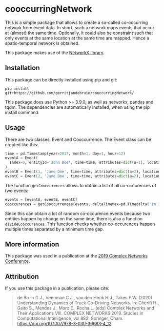 # cooccurringNetwork

This is a simple package that allows to create a so-called co-occurring network
from event data. In short, such a network maps events that occur at (almost) the
same time. Optionally, it could also be constraint such that only events at the 
same location at the same time are mapped. Hence a spatio-temporal network is 
obtained. 

This package makes use of the 
[NetworkX library](https://networkx.org/documentation/stable/). 

## Installation
This package can be directly installed using pip and git:
```
pip install git+https://github.com/gerritjandebruin/cooccurringNetwork/
```
This package does use Python >= 3.9.0, as well as networkx, pandas and tqdm.
The dependencies are automatically installed, when using the pip install
command.

## Usage
There are two classes, Event and Cooccurrence. The Event class can be created
like this:
```python
time = pd.Timestamp(year=2017, month=1, day=1, hour=12)
eventA = Event(
  Index=0, entityId='John Doe', time=time, attributes=dict(a=1), location='NY'
)
eventB = Event(1, 'Jane Doe', time=time, attributes=dict(a=2), location='NY')
eventC = Event(2, 'Jane Doe', time=time, attributes=dict(a=2), location='W')
``` 

The function `getCooccurences` allows to obtain a list of all co-occurences of 
two events:
```python
events = [eventA, eventB, eventC]
cooccurences = getCooccurrences(events, deltaTimeMax=pd.Timedelta('1m'))
```

Since this can obtain a lot of random co-occurence events because two entities
happen by change on the same time, there is also a function 
`divideCooccurences`. This function checks whether co-occurences happen multiple
times separated by a minimum time gap.

## More information
This package was used in a publication at the 
[2019 Complex Networks Conference](https://www.2019.complexnetworks.org/index).

## Attribution
If you use this package in a publication, please cite:
> de Bruin G.J., Veenman C.J., van den Herik H.J., Takes F.W. (2020) Understanding Dynamics of Truck Co-Driving Networks. In: Cherifi H., Gaito S., Mendes J., Moro E., Rocha L. (eds) Complex Networks and Their Applications VIII. COMPLEX NETWORKS 2019. Studies in Computational Intelligence, vol 882. Springer, Cham. https://doi.org/10.1007/978-3-030-36683-4_12
